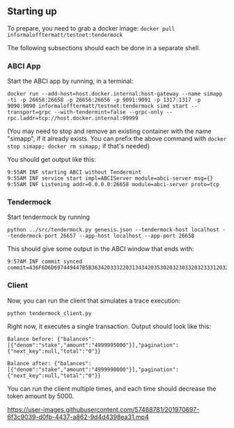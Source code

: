 ## Starting up

To prepare, you need to grab a docker image:
```docker pull informalofftermatt/testnet:tendermock```


The following subsections should each be done in a separate shell.


### ABCI App

Start the ABCI app by running, in a terminal:

```docker run --add-host=host.docker.internal:host-gateway --name simapp -ti -p 26658:26658 -p 26656:26656 -p 9091:9091 -p 1317:1317 -p 9090:9090 informalofftermatt/testnet:tendermock simd start --transport=grpc --with-tendermint=false --grpc-only --rpc.laddr=tcp://host.docker.internal:99999```

(You may need to stop and remove an existing container with the name "simapp", if it already exists.
You can prefix the above command with `docker stop simapp; docker rm simapp;` if that's needed)

You should get output like this:

```
9:55AM INF starting ABCI without Tendermint
9:55AM INF service start impl=ABCIServer module=abci-server msg={}
9:55AM INF Listening addr=0.0.0.0:26658 module=abci-server proto=tcp
```

### Tendermock

Start tendermock by running 

```python ../src/tendermock.py genesis.json --tendermock-host localhost --tendermock-port 26657 --app-host localhost --app-port 26658```

This should give some output in the ABCI window that ends with:

```
9:57AM INF commit synced commit=436F6D6D697449447B5B363420333220313434203530203230332032333120323437203131362032323020323436203237203138332031373620313532203234312039203835203135362031333420373520383220353320313420393120393220313739203133332035302033322039352036372037345D3A317D
```

### Client

Now, you can run the client that simulates a trace execution:

```python tendermock_client.py```

Right now, it executes a single transaction.
Output should look like this:
```
Balance before: {"balances":[{"denom":"stake","amount":"4999995000"}],"pagination":{"next_key":null,"total":"0"}}

Balance after: {"balances":[{"denom":"stake","amount":"4999990000"}],"pagination":{"next_key":null,"total":"0"}}
```

You can run the client multiple times, and each time should decrease the token amount by 5000.


https://user-images.githubusercontent.com/57488781/201970697-6f3c9039-d0fb-4437-a862-9d4d4398ea31.mp4

